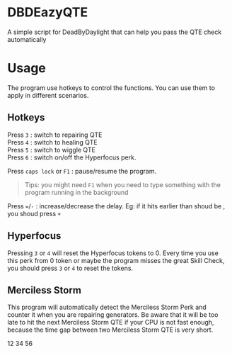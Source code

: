 # DBDEazyQTE
A simple script for DeadByDaylight that can help you pass the QTE check automatically 

# Usage
The program use hotkeys to control the functions. You can use them to apply in different scenarios.

## Hotkeys
Press `3` : switch to repairing QTE  
Press `4` : switch to healing QTE  
Press `5` : switch to wiggle QTE  
Press `6` : switch on/off the Hyperfocus perk.  

Press `caps lock` or `F1` : pause/resume the program.   
> Tips: you might need `F1` when you need to type something with the program running in the background   

Press `=`/`-` : increase/decrease the delay. Eg: if it hits earlier than shoud be , you shoud press `+`  

## Hyperfocus
Pressing `3` or `4` will reset the Hyperfocus tokens to 0. Every time you use this perk from 0 token or maybe the program misses the great Skill Check, you should press `3` or `4` to reset the tokens.  


## Merciless Storm  
This program will automatically detect the Merciless Storm Perk and counter it when you are repairing generators. Be aware that it will be too late to hit the next Merciless Storm QTE if your CPU is not fast enough, because the time gap between two Merciless Storm QTE is very short.

12
34
56
